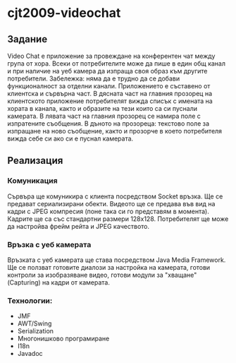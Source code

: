 # cjt2009-videochat
## Задание ##
Video Chat е приложение за провеждане на конферентен чат между група от хора. Всеки от потребителите може да пише в един общ канал и при наличие на уеб камера да изпраща своя образ към другите потребители.
Забележка: няма да е трудно да се добави функционалност за отделни канали.
Приложението е съставено от клиентска и сървърна част.
В дясната част на главния прозорец на клиентското приложение потребителят вижда списък с имената на хората в канала, както и образите на тези които са си пуснали камерата. 
В лявата част на главния прозорец се намира поле с изпратените съобщения.
В дъното на прозореца: текстово поле за изпращане на ново съобщение, както и прозорче в което потребителя вижда себе си ако си е пуснал камерата.

## Реализация ##
### Комуникация ###
Сървъра ще комуникира с клиента посредством Socket връзка. Ще се предават сериализирани обекти. Видеото ще се предава във вид на кадри с JPEG компресия (поне така си го представям в момента). Кадрите ще са със стандартни размери 128x128. Потребителят ще може да настройва фрейм рейта и JPEG качеството.

### Връзка с уеб камерата ###
Връзката с уеб камерата ще става посредством Java Media Framework. Ще се ползват готовите диалози за настройка на камерата, готови контроли за изобразяване видео, готови модули за "хващане" (Capturing) на кадри от камерата.

### Технологии: ###
 * JMF
 * AWT/Swing
 * Serialization
 * Многонишково програмиране
 * I18n
 * Javadoc
